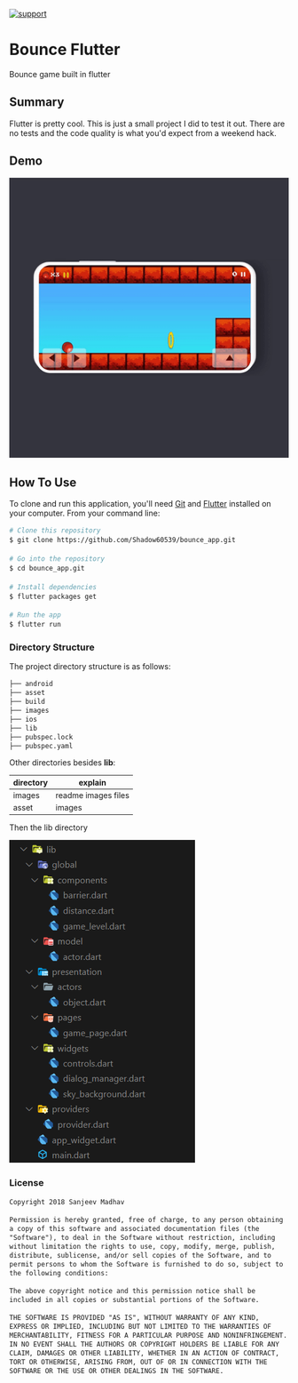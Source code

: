 
[![support](https://img.shields.io/badge/plateform-flutter%7Candroid%20studio-9cf?style=for-the-badge&logo=appveyor)](https://github.com/Shadow60539/bounce_app)


# Bounce Flutter

Bounce game built in flutter

## Summary
Flutter is pretty cool. This is just a small project I did to
test it out. There are no tests and the code quality is what you'd expect
from a weekend hack.

## Demo
![Demo Gif](images/demo.gif)


## How To Use

To clone and run this application, you'll need [Git](https://git-scm.com) and [Flutter](https://flutter.dev/docs/get-started/install) installed on your computer. From your command line:

```bash
# Clone this repository
$ git clone https://github.com/Shadow60539/bounce_app.git

# Go into the repository
$ cd bounce_app.git

# Install dependencies
$ flutter packages get

# Run the app
$ flutter run
```

### Directory Structure

The project directory structure is as follows:

```
├── android
├── asset
├── build
├── images
├── ios
├── lib
├── pubspec.lock
├── pubspec.yaml

```

Other directories besides **lib**:

directory | explain
---|---
images | readme images files
asset | images 

Then the lib directory


![lib](images/lib.png)


### License
````
Copyright 2018 Sanjeev Madhav

Permission is hereby granted, free of charge, to any person obtaining a copy of this software and associated documentation files (the "Software"), to deal in the Software without restriction, including without limitation the rights to use, copy, modify, merge, publish, distribute, sublicense, and/or sell copies of the Software, and to permit persons to whom the Software is furnished to do so, subject to the following conditions:

The above copyright notice and this permission notice shall be included in all copies or substantial portions of the Software.

THE SOFTWARE IS PROVIDED "AS IS", WITHOUT WARRANTY OF ANY KIND, EXPRESS OR IMPLIED, INCLUDING BUT NOT LIMITED TO THE WARRANTIES OF MERCHANTABILITY, FITNESS FOR A PARTICULAR PURPOSE AND NONINFRINGEMENT. IN NO EVENT SHALL THE AUTHORS OR COPYRIGHT HOLDERS BE LIABLE FOR ANY CLAIM, DAMAGES OR OTHER LIABILITY, WHETHER IN AN ACTION OF CONTRACT, TORT OR OTHERWISE, ARISING FROM, OUT OF OR IN CONNECTION WITH THE SOFTWARE OR THE USE OR OTHER DEALINGS IN THE SOFTWARE.
````
